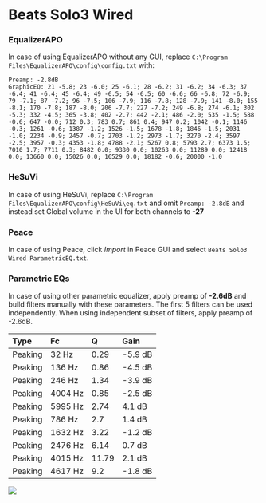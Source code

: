 # Beats Solo3 Wired

### EqualizerAPO
In case of using EqualizerAPO without any GUI, replace `C:\Program Files\EqualizerAPO\config\config.txt`
with:
```
Preamp: -2.8dB
GraphicEQ: 21 -5.8; 23 -6.0; 25 -6.1; 28 -6.2; 31 -6.2; 34 -6.3; 37 -6.4; 41 -6.4; 45 -6.4; 49 -6.5; 54 -6.5; 60 -6.6; 66 -6.8; 72 -6.9; 79 -7.1; 87 -7.2; 96 -7.5; 106 -7.9; 116 -7.8; 128 -7.9; 141 -8.0; 155 -8.1; 170 -7.8; 187 -8.0; 206 -7.7; 227 -7.2; 249 -6.8; 274 -6.1; 302 -5.3; 332 -4.5; 365 -3.8; 402 -2.7; 442 -2.1; 486 -2.0; 535 -1.5; 588 -0.6; 647 -0.0; 712 0.3; 783 0.7; 861 0.4; 947 0.2; 1042 -0.1; 1146 -0.3; 1261 -0.6; 1387 -1.2; 1526 -1.5; 1678 -1.8; 1846 -1.5; 2031 -1.0; 2234 -0.9; 2457 -0.7; 2703 -1.2; 2973 -1.7; 3270 -2.4; 3597 -2.5; 3957 -0.3; 4353 -1.8; 4788 -2.1; 5267 0.8; 5793 2.7; 6373 1.5; 7010 1.7; 7711 0.3; 8482 0.0; 9330 0.0; 10263 0.0; 11289 0.0; 12418 0.0; 13660 0.0; 15026 0.0; 16529 0.0; 18182 -0.6; 20000 -1.0
```

### HeSuVi
In case of using HeSuVi, replace `C:\Program Files\EqualizerAPO\config\HeSuVi\eq.txt` and omit `Preamp:
-2.8dB` and instead set Global volume in the UI for both channels to **-27**

### Peace
In case of using Peace, click *Import* in Peace GUI and select `Beats Solo3 Wired ParametricEQ.txt`.

### Parametric EQs
In case of using other parametric equalizer, apply preamp of **-2.6dB** and build filters manually
with these parameters. The first 5 filters can be used independently.
When using independent subset of filters, apply preamp of -2.6dB.

| Type    | Fc      |     Q | Gain    |
|:--------|:--------|:------|:--------|
| Peaking | 32 Hz   |  0.29 | -5.9 dB |
| Peaking | 136 Hz  |  0.86 | -4.5 dB |
| Peaking | 246 Hz  |  1.34 | -3.9 dB |
| Peaking | 4004 Hz |  0.85 | -2.5 dB |
| Peaking | 5995 Hz |  2.74 | 4.1 dB  |
| Peaking | 786 Hz  |  2.7  | 1.4 dB  |
| Peaking | 1632 Hz |  3.22 | -1.2 dB |
| Peaking | 2476 Hz |  6.14 | 0.7 dB  |
| Peaking | 4015 Hz | 11.79 | 2.1 dB  |
| Peaking | 4617 Hz |  9.2  | -1.8 dB |

![](https://raw.githubusercontent.com/jaakkopasanen/AutoEq/master/results/innerfidelity/sbaf-serious/Beats%20Solo3%20Wired/Beats%20Solo3%20Wired.png)